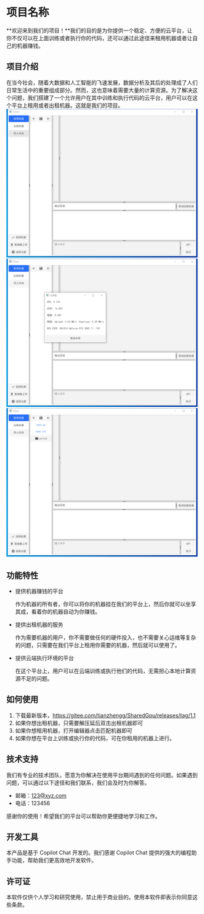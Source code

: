 # 项目名称

**欢迎来到我们的项目！**我们的目的是为你提供一个稳定、方便的云平台，让你不仅可以在上面训练或者执行你的代码，还可以通过此途径来租用机器或者让自己的机器赚钱。

## 项目介绍

在当今社会，随着大数据和人工智能的飞速发展，数据分析及其后的处理成了人们日常生活中的重要组成部分。然而，这也意味着需要大量的计算资源。为了解决这个问题，我们搭建了一个允许用户在其中训练和执行代码的云平台，用户可以在这个平台上租用或者出租机器。这就是我们的项目。
![主页](dst/main.png)
![出租机器](dst/1.png)
![租用机器](dst/2.png)

## 功能特性

- 提供机器赚钱的平台

    作为机器的所有者，你可以将你的机器挂在我们的平台上，然后你就可以坐享其成，看着你的机器自动为你赚钱。

- 提供出租机器的服务

    作为需要机器的用户，你不需要做任何的硬件投入，也不需要关心运维等复杂的问题，只需要在我们平台上租用你需要的机器，然后就可以使用了。

- 提供云端执行环境的平台

    在这个平台上，用户可以在云端训练或执行他们的代码，无需担心本地计算资源不足的问题。

## 如何使用

1. 下载最新版本，https://gitee.com/tianzhengg/SharedGpu/releases/tag/1.1
2. 如果你想出租机器，只需要解压延后双击出租机器即可
3. 如果你想租用机器，打开编辑器点击匹配机器即可
4. 如果你想在平台上训练或执行你的代码，可在你租用的机器上进行。

## 技术支持

我们有专业的技术团队，愿意为你解决在使用平台期间遇到的任何问题。如果遇到问题，可以通过以下途径和我们联系，我们会及时为你解答。

- 邮箱：123@xyz.com
- 电话：123456

感谢你的使用！希望我们的平台可以帮助你更便捷地学习和工作。

## 开发工具

本产品是基于 Copilot Chat 开发的。我们感谢 Copilot Chat 提供的强大的编程助手功能，帮助我们更高效地开发软件。

## 许可证

本软件仅供个人学习和研究使用，禁止用于商业目的。使用本软件即表示你同意这些条款。